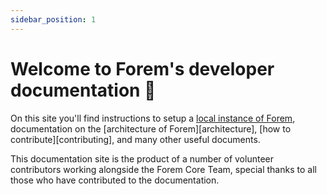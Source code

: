 ```yaml
---
sidebar_position: 1
---
```


# Welcome to Forem's developer documentation 🌱

On this site you'll find instructions to setup a [local instance of
Forem](/installation), documentation on the [architecture of
Forem][architecture], [how to contribute][contributing], and many other useful
documents.

This documentation site is the product of a number of volunteer contributors
working alongside the Forem Core Team, special thanks to all those who have
contributed to the documentation.
